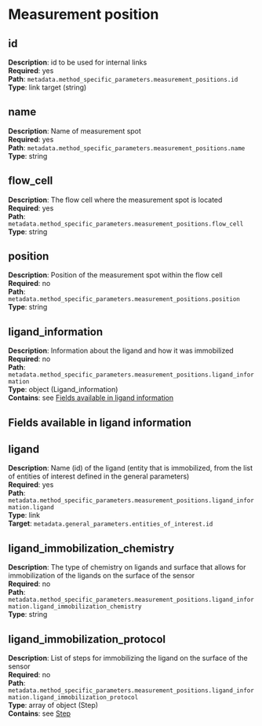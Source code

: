 # Measurement position

## id

**Description**: id to be used for internal links<br/>
**Required**: yes <br/>
**Path**: `metadata.method_specific_parameters.measurement_positions.id` <br/>
**Type**: link target (string) <br/>

## name

**Description**: Name of measurement spot<br/>
**Required**: yes <br/>
**Path**: `metadata.method_specific_parameters.measurement_positions.name` <br/>
**Type**: string <br/>


## flow_cell

**Description**: The flow cell where the measurement spot is located<br/>
**Required**: yes <br/>
**Path**: `metadata.method_specific_parameters.measurement_positions.flow_cell` <br/>
**Type**: string <br/>

## position

**Description**: Position of the measurement spot within the flow cell<br/>
**Required**: no <br/>
**Path**: `metadata.method_specific_parameters.measurement_positions.position` <br/>
**Type**: string <br/>

## ligand_information

**Description**: Information about the ligand and how it was immobilized<br/>
**Required**: no <br/>
**Path**: `metadata.method_specific_parameters.measurement_positions.ligand_information` <br/>
**Type**: object (Ligand_information) <br/>
**Contains**: see [Fields available in ligand information](#fields-available-in-ligand-information)

## Fields available in ligand information

## ligand

**Description**: Name (id) of the ligand (entity that is immobilized, from the
list of entities of  interest defined in the general parameters)<br/>
**Required**: yes <br/>
**Path**: `metadata.method_specific_parameters.measurement_positions.ligand_information.ligand` <br/>
**Type**: link <br/>
**Target**: `metadata.general_parameters.entities_of_interest.id`

## ligand_immobilization_chemistry

**Description**: The type of chemistry on ligands and surface that allows for
immobilization of the ligands on the surface of the sensor<br/>
**Required**: no <br/>
**Path**: `metadata.method_specific_parameters.measurement_positions.ligand_information.ligand_immobilization_chemistry` <br/>
**Type**: string <br/>


## ligand_immobilization_protocol

**Description**: List of steps for immobilizing the ligand on the surface of the
sensor<br/> 
**Required**: no <br/>
**Path**: `metadata.method_specific_parameters.measurement_positions.ligand_information.ligand_immobilization_protocol` <br/>
**Type**: array of object (Step) <br/>
**Contains**: see [Step](../reusable_elements/step.md)
